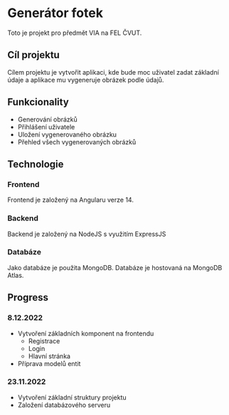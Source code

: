 # Generátor fotek

Toto je projekt pro předmět VIA na FEL ČVUT.

## Cíl projektu
Cílem projektu je vytvořit aplikaci, kde bude moc uživatel zadat základní údaje a aplikace mu vygeneruje obrázek podle údajů.

## Funkcionality
- Generování obrázků
- Přihlášení uživatele
- Uložení vygenerovaného obrázku
- Přehled všech vygenerovaných obrázků

## Technologie
### Frontend
Frontend je založený na Angularu verze 14.

### Backend
Backend je založený na NodeJS s využitím ExpressJS

### Databáze
Jako databáze je použita MongoDB. Databáze je hostovaná na MongoDB Atlas.

## Progress
### 8.12.2022
- Vytvoření základních komponent na frontendu
  - Registrace
  - Login
  - Hlavní stránka
- Příprava modelů entit

### 23.11.2022
- Vytvoření základní struktury projektu
- Založení databázového serveru
